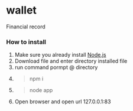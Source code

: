 # wallet

Financial record

### How to install

1. Make sure you already install [Node.js](https://nodejs.org/en/download/)
2. Download file and enter directory installed file 
3. run command pormpt @ directory
4. > npm i
5. > node app
6. Open browser and open url 127.0.0.1:83
